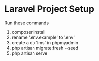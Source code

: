 # Laravel Project Setup

Run these commands

1. composer install
2. rename '.env.example' to '.env'  
3. create a db 'lms' in phpmyadmin 
4. php artisan migrate:fresh --seed
5. php artisan serve

